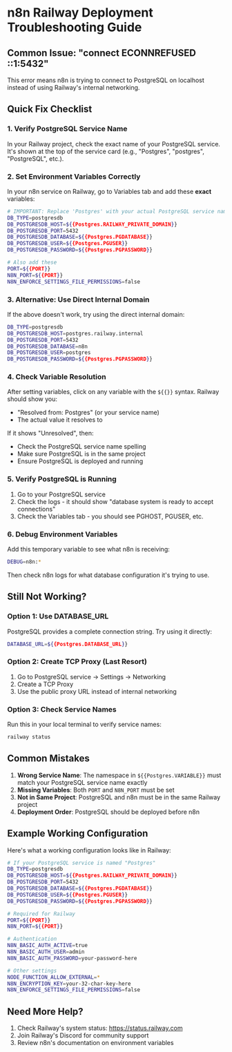 # n8n Railway Deployment Troubleshooting Guide

## Common Issue: "connect ECONNREFUSED ::1:5432"

This error means n8n is trying to connect to PostgreSQL on localhost instead of using Railway's internal networking.

## Quick Fix Checklist

### 1. Verify PostgreSQL Service Name
In your Railway project, check the exact name of your PostgreSQL service. It's shown at the top of the service card (e.g., "Postgres", "postgres", "PostgreSQL", etc.).

### 2. Set Environment Variables Correctly

In your n8n service on Railway, go to Variables tab and add these **exact** variables:

```bash
# IMPORTANT: Replace 'Postgres' with your actual PostgreSQL service name
DB_TYPE=postgresdb
DB_POSTGRESDB_HOST=${{Postgres.RAILWAY_PRIVATE_DOMAIN}}
DB_POSTGRESDB_PORT=5432
DB_POSTGRESDB_DATABASE=${{Postgres.PGDATABASE}}
DB_POSTGRESDB_USER=${{Postgres.PGUSER}}
DB_POSTGRESDB_PASSWORD=${{Postgres.PGPASSWORD}}

# Also add these
PORT=${{PORT}}
N8N_PORT=${{PORT}}
N8N_ENFORCE_SETTINGS_FILE_PERMISSIONS=false
```

### 3. Alternative: Use Direct Internal Domain

If the above doesn't work, try using the direct internal domain:

```bash
DB_TYPE=postgresdb
DB_POSTGRESDB_HOST=postgres.railway.internal
DB_POSTGRESDB_PORT=5432
DB_POSTGRESDB_DATABASE=n8n
DB_POSTGRESDB_USER=postgres
DB_POSTGRESDB_PASSWORD=${{Postgres.PGPASSWORD}}
```

### 4. Check Variable Resolution

After setting variables, click on any variable with the `${{}}` syntax. Railway should show you:
- "Resolved from: Postgres" (or your service name)
- The actual value it resolves to

If it shows "Unresolved", then:
- Check the PostgreSQL service name spelling
- Make sure PostgreSQL is in the same project
- Ensure PostgreSQL is deployed and running

### 5. Verify PostgreSQL is Running

1. Go to your PostgreSQL service
2. Check the logs - it should show "database system is ready to accept connections"
3. Check the Variables tab - you should see PGHOST, PGUSER, etc.

### 6. Debug Environment Variables

Add this temporary variable to see what n8n is receiving:

```bash
DEBUG=n8n:*
```

Then check n8n logs for what database configuration it's trying to use.

## Still Not Working?

### Option 1: Use DATABASE_URL

PostgreSQL provides a complete connection string. Try using it directly:

```bash
DATABASE_URL=${{Postgres.DATABASE_URL}}
```

### Option 2: Create TCP Proxy (Last Resort)

1. Go to PostgreSQL service → Settings → Networking
2. Create a TCP Proxy
3. Use the public proxy URL instead of internal networking

### Option 3: Check Service Names

Run this in your local terminal to verify service names:
```bash
railway status
```

## Common Mistakes

1. **Wrong Service Name**: The namespace in `${{Postgres.VARIABLE}}` must match your PostgreSQL service name exactly
2. **Missing Variables**: Both `PORT` and `N8N_PORT` must be set
3. **Not in Same Project**: PostgreSQL and n8n must be in the same Railway project
4. **Deployment Order**: PostgreSQL should be deployed before n8n

## Example Working Configuration

Here's what a working configuration looks like in Railway:

```bash
# If your PostgreSQL service is named "Postgres"
DB_TYPE=postgresdb
DB_POSTGRESDB_HOST=${{Postgres.RAILWAY_PRIVATE_DOMAIN}}
DB_POSTGRESDB_PORT=5432
DB_POSTGRESDB_DATABASE=${{Postgres.PGDATABASE}}
DB_POSTGRESDB_USER=${{Postgres.PGUSER}}
DB_POSTGRESDB_PASSWORD=${{Postgres.PGPASSWORD}}

# Required for Railway
PORT=${{PORT}}
N8N_PORT=${{PORT}}

# Authentication
N8N_BASIC_AUTH_ACTIVE=true
N8N_BASIC_AUTH_USER=admin
N8N_BASIC_AUTH_PASSWORD=your-password-here

# Other settings
NODE_FUNCTION_ALLOW_EXTERNAL=*
N8N_ENCRYPTION_KEY=your-32-char-key-here
N8N_ENFORCE_SETTINGS_FILE_PERMISSIONS=false
```

## Need More Help?

1. Check Railway's system status: https://status.railway.com
2. Join Railway's Discord for community support
3. Review n8n's documentation on environment variables 
